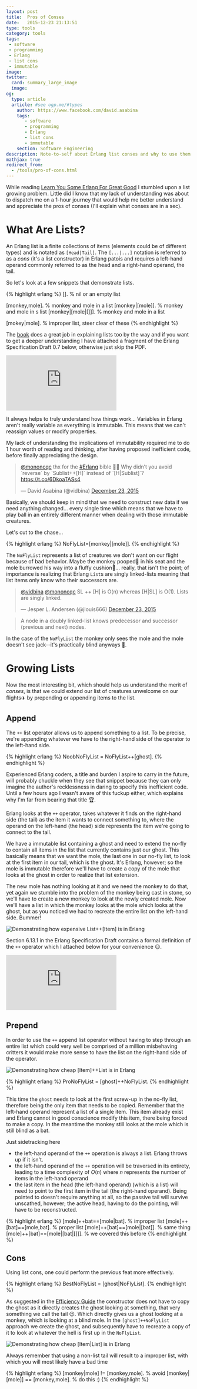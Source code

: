 ```yaml
---
layout: post
title:  Pros of Conses
date:   2015-12-23 21:13:51
type: tools
category: tools
tags:
 - software
 - programming 
 - Erlang
 - list cons
 - immutable
image: 
twitter:
  card: summary_large_image
  image: 
og:
  type: article
  article: #see ogp.me/#types
    author: https://www.facebook.com/david.asabina
    tags:
       - software
       - programming 
       - Erlang
       - list cons
       - immutable
    section: Software Engineering
description: Note-to-self about Erlang list conses and why to use them to refrain from writing code I could possibly get murdered over by wiser peers.
mathjax: true
redirect_from:
  - /tools/pro-of-cons.html
---
```


While reading [Learn You Some Erlang For Great Good](http://learnyousomeerlang.com/)
I stumbled upon a list growing problem. Little did I know that my lack of
understanding was about to dispatch me on a 1-hour journey that would help me
better understand and appreciate the pros of conses (I'll explain what conses
are in a sec).

# What Are Lists?

An Erlang list is a finite collections of items (elements could be of different
types) and is notated as `[Head|Tail]`. The `[...|...]` notation is referred
to as a _cons_ (it's a list constructor) in Erlang patois and requires a left-hand
operand commonly referred to as the head and a right-hand operand, the tail.

So let's look at a few snippets that demonstrate lists.

{% highlight erlang %}
[]. % nil or an empty list

[monkey,mole]. % monkey and mole in a list
[monkey|[mole]]. % monkey and mole in s list
[monkey|[mole|[]]]. % monkey and mole in a list

[mokey|mole]. % improper list, steer clear of these
{% endhighlight %}

The [book](http://learnyousomeerlang.com/starting-out-for-real#lists) does a
great job in explaining lists too by the way and if you want to get a deeper
understanding I have attached a fragment of the Erlang Specification Draft 0.7
below, otherwise just skip the PDF.

<div class="element document portrait-a4">
  <embed class="a4" src="https://s3.eu-central-1.amazonaws.com/vid.bina.me/doc/erlang/erl_spec47_lists.pdf">
</div>

It always helps to truly understand how things work... Variables in Erlang
aren't really variable as everything is immutable. This means that we can't
reassign values or modify properties.

My lack of understanding the implications of immutability required me to do 1
hour worth of reading and thinking, after having proposed inefficient code,
before finally appreciating the design.

<div class="element twitter">
<blockquote class="twitter-tweet" lang="en"><p lang="en" dir="ltr"><a href="https://twitter.com/mononcqc">@mononcqc</a> thx for the <a href="https://twitter.com/hashtag/Erlang?src=hash">#Erlang</a> bible 🙌🏿 Why didn’t you avoid `reverse` by `Sublist++[H]` instead of `[H|Sublist]`? <a href="https://t.co/6DkoaTASs4">https://t.co/6DkoaTASs4</a></p>&mdash; David Asabina (@vidbina) <a href="https://twitter.com/vidbina/status/679659666817859584">December 23, 2015</a></blockquote>
<script async src="//platform.twitter.com/widgets.js" charset="utf-8"></script>
</div>

Basically, we should keep in mind that we need to construct new data if we need
anything changed... every single time which means that we have to play ball in
an entirely different manner when dealing with those immutable creatures.

Let's cut to the chase...

{% highlight erlang %}
NoFlyList=[monkey|[mole]].
{% endhighlight %}

The `NoFlyList` represents a list of creatures we don't want on our flight
because of bad behavior. Maybe the monkey pooped:poop: in his seat and the mole
burrowed his way into a fluffy cushion:seat:... really, that isn't the point; of
importance is realizing that Erlang `List`s are singly linked-lists meaning
that list items only know who their successors are.

<div class="element twitter">
<blockquote class="twitter-tweet" lang="en"><p lang="en" dir="ltr"><a href="https://twitter.com/vidbina">@vidbina</a> <a href="https://twitter.com/mononcqc">@mononcqc</a> SL ++ [H] is O(n) whereas [H|SL] is O(1). Lists are singly linked.</p>&mdash; Jesper L. Andersen (@jlouis666) <a href="https://twitter.com/jlouis666/status/679667193894858753">December 23, 2015</a></blockquote> <script async src="//platform.twitter.com/widgets.js" charset="utf-8"></script>
</div>

> A node in a doubly linked-list knows predecessor and successor (previous and next) nodes.

In the case of the `NoFlyList` the monkey only sees the mole and the mole
doesn't see jack--it's practically blind anyways :eyes:.

<!-- TODO: Image of mode looking at other item -->

# Growing Lists

Now the most interesting bit, which should help us understand the merit of
_conses_, is that we could extend our list of creatures unwelcome on our
flights:airplane: by prepending or appending items to the list.

<!-- In case of appending the
list we would have to tell the mole to remember who its successor is. Since
this requires a change to the mole, which isn't possible in Erlang because
everything is immutable, we would have to rebuild (let's say copy) the entire
list and in the process record the mole's successor.-->

## Append

The `++` list operator allows us to append something to a list. To be precise,
we're appending whatever we have to the right-hand side of the operator to the
left-hand side.

{% highlight erlang %}
NoobNoFlyList = NoFlyList++[ghost].
{% endhighlight %}

Experienced Erlang coders, a title and burden I aspire to carry in the future,
will probably chuckle when they see that snippet because they can only imagine
the author's recklessness in daring to specify this inefficient code. Until a
few hours ago I wasn't aware of this fuckup either, which explains why I'm far
from bearing that title :trophy:.

Erlang looks at the `++` operator, takes whatever it finds on the
right-hand side (the tail) as the item it wants to connect something to, where
the operand on the left-hand (the head) side represents the item we're going to
connect to the tail.

We have a immutable list containing a ghost and need to extend the no-fly
to contain all items in the list that currently contains just our ghost. This
basically means that we want the mole, the last one in our no-fly list, to look
at the first item in our tail, which is the ghost. It's Erlang, however; so the
mole is immutable therefore we'll have to create a copy of the mole that looks
at the ghost in order to realize that list extension.

The new mole has nothing looking at it and we need the monkey to do that, yet
again we stumble into the problem of the monkey being cast in stone, so we'll
have to create a new monkey to look at the newly created mole. Now we'll have a
list in which the monkey looks at the mole which looks at the ghost, but as
you noticed we had to recreate the entire list on the left-hand side. Bummer!

<div class="element img">
<img src="https://s3.eu-central-1.amazonaws.com/vid.bina.me/gif/erl_list_add_single.gif" alt="Demonstrating how expensive List++[Item] is in Erlang">
</div>

Section 6.13.1 in the Erlang Specification Draft contains a formal definition
of the `++` operator which I attached below for your convenience :wink:.

<div class="element document portrait-a4">
  <embed class="a4" src="https://s3.eu-central-1.amazonaws.com/vid.bina.me/doc/erlang/erl_spec47_listops.pdf">
</div>

## Prepend

In order to use the `++` append list operator without having to step through an
entire list which could very well be comprised of a million misbehaving
critters it would make more sense to have the list on the right-hand side of
the operator. 

<div class="element img">
<img src="https://s3.eu-central-1.amazonaws.com/vid.bina.me/gif/erl_single_add_list.gif" alt="Demonstrating how cheap [Item]++List is in Erlang">
</div>

{% highlight erlang %}
ProNoFlyList = [ghost]++NoFlyList.
{% endhighlight %}

This time the `ghost` needs to look at the first screw-up in the no-fly list,
therefore being the only item that needs to be copied. Remember that the
left-hand operand represent a list of a single item. This item already exist
and Erlang cannot in good conscience modify this item, there being forced to
make a copy. In the meantime the monkey still looks at the mole which is still
blind as a bat.

Just sidetracking here

 - the left-hand operand of the `++` operation is always a list. Erlang throws
 up if it isn't.
 - the left-hand operand of the `++` operation will be traversed in its
 entirety, leading to a time complexity of $O(n)$ where $n$ represents the
 number of items in the left-hand operand
 - the last item in the head (the left-hand operand) (which is a list) will
 need to point to the first item in the tail (the right-hand operand). Being
 pointed to doesn't require anything at all, so the passive tail will survive
 unscathed, however; the active head, having to do the pointing, will have to
 be reconstructed.

{% highlight erlang %}
[mole]++bat==[mole|bat]. % improper list
[mole]++[bat]==[mole,bat]. % proper list
[mole]++[bat]==[mole|[bat]]. % same thing
[mole]++[bat]==[mole|[bat|[]]]. % we covered this before
{% endhighlight %}


## Cons
Using list cons, one could perform the previous feat more effectively.

{% highlight erlang %}
BestNoFlyList = [ghost|NoFlyList].
{% endhighlight %}

As suggested in the [Efficiency Guide](http://www.erlang.org/doc/efficiency_guide/myths.html#id61192)
the constructor does not have to copy the ghost as it directly creates the
ghost looking at something, that very something we call the tail :wink:. Which directly gives us a ghost looking at a
monkey, which is looking at a blind mole. In the `[ghost]++NoFlyList` approach
we create the ghost, and subsequently have to recreate a copy of it to look at
whatever the hell is first up in the `NoFlyList`.

<div class="element img">
<img src="https://s3.eu-central-1.amazonaws.com/vid.bina.me/gif/erl_list_cons.gif" alt="Demonstrating how cheap [Item|List] is in Erlang">
</div>

Always remember that using a non-list tail will result to a improper list,
with which you will most likely have a bad time

{% highlight erlang %}
[monkey|mole] != [monkey,mole]. % avoid
[monkey|[mole]] == [monkey,mole]. % do this :)
{% endhighlight %}
